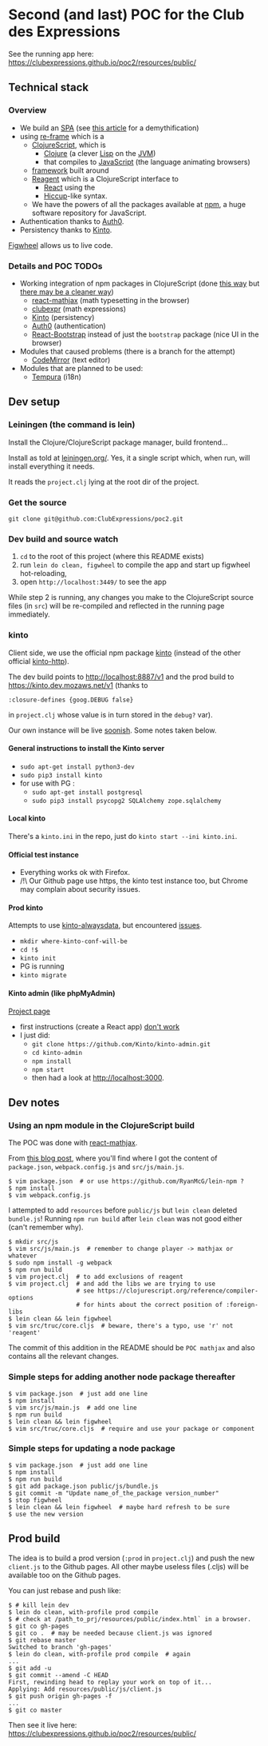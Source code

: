 # Second (and last) POC for the Club des Expressions

See the running app here:  
<https://clubexpressions.github.io/poc2/resources/public/>

## Technical stack

### Overview

* We build an [SPA](https://en.wikipedia.org/wiki/Single-page_application)
  (see [this article](https://johnpapa.net/pageinspa/) for a demythification)
* using [re-frame](https://github.com/Day8/re-frame/) which is a
  * [ClojureScript](https://clojurescript.org/), which is
    * [Clojure](https://clojure.org/) (a clever
      [Lisp](https://en.wikipedia.org/wiki/Lisp_(programming_language))
      on the [JVM](https://en.wikipedia.org/wiki/Java_virtual_machine))
    * that compiles to [JavaScript](https://en.wikipedia.org/wiki/JavaScript)
      (the language animating browsers)
  * [framework](https://en.wikipedia.org/wiki/Software_framework) built around
  * [Reagent](https://github.com/reagent-project/reagent) which is a
    ClojureScript interface to
    * [React](https://facebook.github.io/react/) using the
    * [Hiccup](https://github.com/weavejester/hiccup)-like syntax.
  * We have the powers of all the packages available at
    [npm](http://npmjs.com/), a huge software repository for JavaScript.
* Authentication thanks to [Auth0](http://auth0.com/).
* Persistency thanks to [Kinto](kinto.readthedocs.io/).

[Figwheel](https://github.com/bhauman/lein-figwheel) allows us to live code.

### Details and POC TODOs

* Working integration of npm packages in ClojureScript (done
  [this way](http://blob.tomerweller.com/reagent-import-react-components-from-npm)
  but [there may be a cleaner way](https://clojurescript.org/news/2017-07-12-clojurescript-is-not-an-island-integrating-node-modules))
  * [react-mathjax](https://www.npmjs.com/package/react-mathjax)
    (math typesetting in the browser)
  * [clubexpr](https://www.npmjs.com/package/clubexpr) (math expressions)
  * [Kinto](https://www.npmjs.com/package/kinto) (persistency)
  * [Auth0](https://www.npmjs.com/package/auth0) (authentication)
  * [React-Bootstrap](https://www.npmjs.com/package/react-bootstrap)
    instead of just the `bootstrap` package (nice UI in the browser)
* Modules that caused problems (there is a branch for the attempt)
  * [CodeMirror](https://www.npmjs.com/package/react-codemirror) (text editor)
* Modules that are planned to be used:
  * [Tempura](https://github.com/ptaoussanis/tempura) (i18n)

## Dev setup

### Leiningen (the command is lein)

Install the Clojure/ClojureScript package manager, build frontend…

Install as told at [leiningen.org/](https://leiningen.org/). Yes, it a single
script which, when run, will install everything it needs.

It reads the `project.clj` lying at the root dir of the project.

### Get the source

`git clone git@github.com:ClubExpressions/poc2.git`

### Dev build and source watch

1. `cd` to the root of this project (where this README exists)
2. run `lein do clean, figwheel`  to compile the app and start up
   figwheel hot-reloading,
3. open `http://localhost:3449/` to see the app

While step 2 is running, any changes you make to the ClojureScript
source files (in `src`) will be re-compiled and reflected in the running
page immediately.

### kinto

Client side, we use the official npm package
[kinto](https://www.npmjs.com/package/kinto) (instead of the other official
[kinto-http](https://www.npmjs.com/package/kinto-http)).

The dev build points to <http://localhost:8887/v1> and the prod build to
<https://kinto.dev.mozaws.net/v1> (thanks to

    :closure-defines {goog.DEBUG false}

in `project.clj` whose value is in turn stored in the `debug?` var).

Our own instance will be live
[soonish](https://github.com/Kinto/kinto-alwaysdata/issues/created_by/grahack).
Some notes taken below.

#### General instructions to install the Kinto server

* `sudo apt-get install python3-dev`
* `sudo pip3 install kinto`
* for use with PG :
  * `sudo apt-get install postgresql`
  * `sudo pip3 install psycopg2 SQLAlchemy zope.sqlalchemy`

#### Local kinto

There's a `kinto.ini` in the repo, just do `kinto start --ini kinto.ini`.

#### Official test instance

* Everything works ok with Firefox.
* /!\ Our Github page use https, the kinto test instance too, but Chrome
may complain about security issues.

#### Prod kinto

Attempts to use [kinto-alwaysdata](https://github.com/kinto/kinto-alwaysdata),
but encountered
[issues](https://github.com/Kinto/kinto-alwaysdata/issues/created_by/grahack).

* `mkdir where-kinto-conf-will-be`
* `cd !$`
* `kinto init`
* PG is running
* `kinto migrate`

#### Kinto admin (like phpMyAdmin)

[Project page](https://github.com/Kinto/kinto-admin)

* first instructions (create a React app)
  [don't work](https://github.com/Kinto/kinto-admin/issues/446)
* I just did:
  * `git clone https://github.com/Kinto/kinto-admin.git`
  * `cd kinto-admin`
  * `npm install`
  * `npm start`
  * then had a look at <http://localhost:3000>.

## Dev notes

### Using an npm module in the ClojureScript build

The POC was done with
[react-mathjax](https://www.npmjs.com/package/react-mathjax).

From [this blog post](http://blob.tomerweller.com/reagent-import-react-components-from-npm),
where you'll find where I got the content of `package.json`,
`webpack.config.js` and `src/js/main.js`.

    $ vim package.json  # or use https://github.com/RyanMcG/lein-npm ?
    $ npm install
    $ vim webpack.config.js

I attempted to add `resources` before `public/js` but `lein clean` deleted
`bundle.js`! Running `npm run build` after `lein clean` was not good either
(can't remember why).

    $ mkdir src/js
    $ vim src/js/main.js  # remember to change player -> mathjax or whatever
    $ sudo npm install -g webpack
    $ npm run build
    $ vim project.clj  # to add exclusions of reagent
    $ vim project.clj  # and add the libs we are trying to use
                       # see https://clojurescript.org/reference/compiler-options
                       # for hints about the correct position of :foreign-libs
    $ lein clean && lein figwheel
    $ vim src/truc/core.cljs  # beware, there's a typo, use 'r' not 'reagent'

The commit of this addition in the README should be `POC mathjax` and also
contains all the relevant changes.

### Simple steps for adding another node package thereafter

    $ vim package.json  # just add one line
    $ npm install
    $ vim src/js/main.js  # add one line
    $ npm run build
    $ lein clean && lein figwheel
    $ vim src/truc/core.cljs  # require and use your package or component

### Simple steps for updating a node package

    $ vim package.json  # just add one line
    $ npm install
    $ npm run build
    $ git add package.json public/js/bundle.js
    $ git commit -m "Update name_of_the_package version_number"
    $ stop figwheel
    $ lein clean && lein figwheel  # maybe hard refresh to be sure
    $ use the new version

## Prod build

The idea is to build a prod version (`:prod` in `project.clj`) and
push the new `client.js` to the Github pages. All other maybe useless files
(.cljs) will be available too on the Github pages.

You can just rebase and push like:

    $ # kill lein dev
    $ lein do clean, with-profile prod compile
    $ # check at /path_to_prj/resources/public/index.html` in a browser.
    $ git co gh-pages
    $ git co .  # may be needed because client.js was ignored
    $ git rebase master
    Switched to branch 'gh-pages'
    $ lein do clean, with-profile prod compile  # again
    ...
    $ git add -u
    $ git commit --amend -C HEAD
    First, rewinding head to replay your work on top of it...
    Applying: Add resources/public/js/client.js
    $ git push origin gh-pages -f
    ...
    $ git co master

Then see it live here:  
<https://clubexpressions.github.io/poc2/resources/public/>
